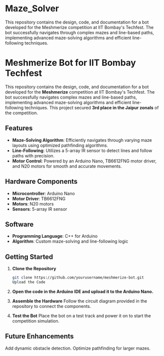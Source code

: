 # Maze_Solver
This repository contains the design, code, and documentation for a bot developed for the Meshmerize competition at IIT Bombay's Techfest. The bot successfully navigates through complex mazes and line-based paths, implementing advanced maze-solving algorithms and efficient line-following techniques. 
# Meshmerize Bot for IIT Bombay Techfest

This repository contains the design, code, and documentation for a bot developed for the **Meshmerize** competition at IIT Bombay's Techfest. The bot successfully navigates complex mazes and line-based paths, implementing advanced maze-solving algorithms and efficient line-following techniques. This project secured **3rd place in the Jaipur zonals** of the competition.

## Features
- **Maze-Solving Algorithm**: Efficiently navigates through varying maze layouts using optimized pathfinding algorithms.
- **Line-Following**: Utilizes a 5-array IR sensor to detect lines and follow paths with precision.
- **Motor Control**: Powered by an Arduino Nano, TB6612FNG motor driver, and N20 motors for smooth and accurate movements.

## Hardware Components
- **Microcontroller**: Arduino Nano
- **Motor Driver**: TB6612FNG
- **Motors**: N20 motors
- **Sensors**: 5-array IR sensor

## Software
- **Programming Language**: C++ for Arduino
- **Algorithm**: Custom maze-solving and line-following logic

## Getting Started

1. **Clone the Repository**  
   ```bash
   git clone https://github.com/yourusername/meshmerize-bot.git
   Upload the Code
2. **Open the code in the Arduino IDE and upload it to the Arduino Nano.**

3. **Assemble the Hardware**
   Follow the circuit diagram provided in the repository to connect the components.

4. **Test the Bot**
   Place the bot on a test track and power it on to start the competition simulation.

## Future Enhancements
Add dynamic obstacle detection.
Optimize pathfinding for larger mazes.
